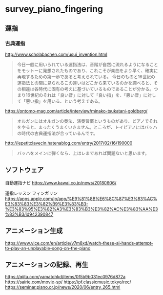 # survey_piano_fingering

## 運指

### 古典運指

http://www.scholabachen.com/usui_invention.html
> 今日一般に用いられている運指法は、音階が自然に流れるようになることをモットーに発想されたものであり、これこそが楽曲をより早く、確実に再現するための第一歩であると考えられている。
> 今日のものと16世紀の運指法との間に見られるこの違いはどこから来ているのかを調べると、その相違は各時代に固有の考えに基づいているものであることが分かる。つまり16世紀のそれは「良い音」に対して「良い指」を、「悪い音」に対して「悪い指」を用いる、という考えである。

https://ontomo-mag.com/article/interview/minako-tsukatani-goldberg/
> オルガンにはオルガンの奏法、演奏習慣というものがあり、ピアノでそれをやると、まったくうまくいきません。ところが、トイピアノにはバッハの時代の古典運指法が合っているんです。

http://lepetitclavecin.hatenablog.com/entry/2017/02/16/190000
> バッハをメインに弾くなら、上はレまであれば問題ないと思います。

## ソフトウェア

自動運指ナビ
https://www.kawai.co.jp/news/20180606/

運指レッスン フィンガリ‪ン‬
https://apps.apple.com/jp/app/%E9%81%8B%E6%8C%87%E3%83%AC%E3%83%83%E3%82%B9%E3%83%B3-%E3%83%95%E3%82%A3%E3%83%B3%E3%82%AC%E3%83%AA%E3%83%B3/id942390847

## アニメーション生成

https://www.vice.com/en/article/v7m8xd/watch-these-ai-hands-attempt-to-play-an-unplayable-song-on-the-piano

## アニメーションの記録、再生

https://qiita.com/yamatohkd/items/0f5b9b031ec0976d872a
https://sairie.com/movie-sp/
https://pf.classicmusic.tokyo/rec/
https://seminar.piano.or.jp/news/2020/06/entry_265.html
